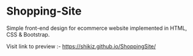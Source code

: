# Shopping-Site
Simple front-end design for ecommerce website implemented in HTML, CSS & Bootstrap.


Visit link to preview :- https://shikiz.github.io/ShoppingSite/

